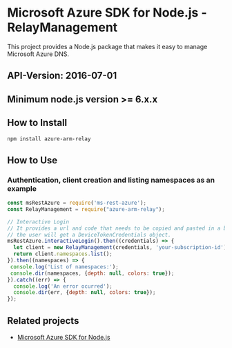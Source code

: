 # Microsoft Azure SDK for Node.js - RelayManagement

This project provides a Node.js package that makes it easy to manage Microsoft Azure DNS.
## API-Version: 2016-07-01
## Minimum node.js version >= 6.x.x

## How to Install

```bash
npm install azure-arm-relay
```

## How to Use

### Authentication, client creation and listing namespaces as an example

 ```javascript
 const msRestAzure = require('ms-rest-azure');
 const RelayManagement = require("azure-arm-relay");
 
 // Interactive Login
 // It provides a url and code that needs to be copied and pasted in a browser and authenticated over there. If successful, 
 // the user will get a DeviceTokenCredentials object.
 msRestAzure.interactiveLogin().then((credentials) => {
   let client = new RelayManagement(credentials, 'your-subscription-id');
   return client.namespaces.list();
 }).then((namespaces) => {
  console.log('List of namespaces:');
  console.dir(namespaces, {depth: null, colors: true});
}).catch((err) => {
   console.log('An error ocurred');
   console.dir(err, {depth: null, colors: true});
 });
```

## Related projects

- [Microsoft Azure SDK for Node.js](https://github.com/Azure/azure-sdk-for-node)